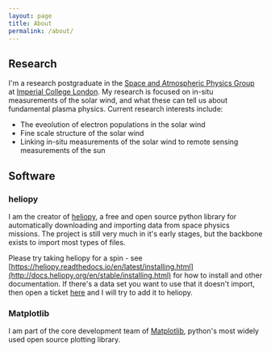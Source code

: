 ```yaml
---
layout: page
title: About
permalink: /about/
---
```


## Research

I'm a research postgraduate in the [Space and Atmospheric Physics Group](https://www.imperial.ac.uk/space-and-atmospheric-physics) at [Imperial College London](https://www.imperial.ac.uk/). My research is focused on in-situ measurements of the solar wind, and what these can tell us about fundamental plasma physics.
Current research interests include:
- The eveolution of electron populations in the solar wind
- Fine scale structure of the solar wind
- Linking in-situ measurements of the solar wind to remote sensing measurements of the sun

## Software

### heliopy
I am the creator of [heliopy](http://heliopy.org), a free and open source python library for automatically downloading and importing data from space physics missions. The project is still very much in it's early stages, but the backbone exists to import most types of files.

Please try taking heliopy for a spin - see [https://heliopy.readthedocs.io/en/latest/installing.html](http://docs.heliopy.org/en/stable/installing.html) for how to install and other documentation. If there's a data set you want to use that it doesn't import, then open a ticket [here](https://github.com/heliopython/heliopy/issues) and I will try to add it to heliopy.

### Matplotlib

I am part of the core development team of [Matplotlib](http://matplotlib.org), python's most widely used open source plotting library.
